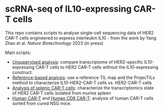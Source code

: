 # scRNA-seq of IL10-expressing CAR-T cells

This repo contains scripts to analyse single-cell sequencing data of HER2 CAR-T cells engineered to express interleukin IL10 - from the work by Yang Zhao et al. *Nature Biotechnology* 2023 (in press)

Main scripts:
* [Unsupervised analysis](https://github.com/carmonalab/LiTang_IL10_CART/blob/master/unsupervised_analysis_CART.Rmd): compare transcriptome of HER2-specific IL10-expressing CAR-T cells to HER2 CAR-T cells without the IL10-expressing construct.
* [Reference-based analysis](https://github.com/carmonalab/LiTang_IL10_CART/blob/master/projection_analysis_CART.Rmd): use a reference TIL map and the ProjecTILs method to characterize IL10-HER2-CAR-T cells vs. HER2-CAR-T cells
* [Analysis of splenic CAR-T cells](https://github.com/carmonalab/LiTang_IL10_CART/blob/master/splenic_CART.Rmd): characterize the transcriptomics state of HER2 CAR-T cells isolated from murine spleen 
* [Human CAR-T](https://github.com/carmonalab/LiTang_IL10_CART/blob/master/human_NSG_CART.Rmd) and [Human CD8 CAR-T](https://github.com/carmonalab/LiTang_IL10_CART/blob/master/human_NSG_CART_CD8.Rmd): analysis of human CAR-T cells sorted from cured NSG mice. 